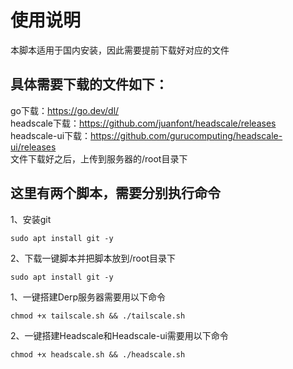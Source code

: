 # 使用说明<br />
本脚本适用于国内安装，因此需要提前下载好对应的文件<br />
## 具体需要下载的文件如下：<br />
go下载：https://go.dev/dl/  
headscale下载：https://github.com/juanfont/headscale/releases  
headscale-ui下载：https://github.com/gurucomputing/headscale-ui/releases  
文件下载好之后，上传到服务器的/root目录下  
## 这里有两个脚本，需要分别执行命令  
1、安装git  
```
sudo apt install git -y
```
2、下载一键脚本并把脚本放到/root目录下
```
sudo apt install git -y
```
1、一键搭建Derp服务器需要用以下命令      
```
chmod +x tailscale.sh && ./tailscale.sh
```
2、一键搭建Headscale和Headscale-ui需要用以下命令
```
chmod +x headscale.sh && ./headscale.sh
```
